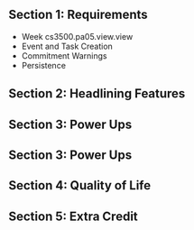 ## Section 1: Requirements
- Week cs3500.pa05.view.view
- Event and Task Creation
- Commitment Warnings
- Persistence

## Section 2: Headlining Features


## Section 3: Power Ups


## Section 3: Power Ups


## Section 4: Quality of Life


## Section 5: Extra Credit
